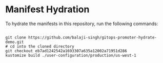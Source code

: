 
# Manifest Hydration

To hydrate the manifests in this repository, run the following commands:

```shell

git clone https://github.com/balaji-singh/gitops-promoter-hydrate-demo.git
# cd into the cloned directory
git checkout eb7ad1242542a1693307a635a12002a71951d286
kustomize build ./user-configuration/production/us-west-1
```